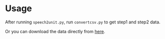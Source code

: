 # Usage
After running `speech2unit.py`, run `convertcsv.py` to get step1 and step2 data.

Or you can download the data directly from [here](https://drive.google.com/file/d/1lb3e6YXjDOtLzvaTfZfgeJyCoPTWQ0xX/view?usp=sharing).
